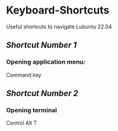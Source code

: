 # Keyboard-Shortcuts
Useful shortcuts to navigate Lubuntu 22.04

## *Shortcut Number 1*
### Opening application menu:
Command key

## *Shortcut Number 2*
### Opening terminal
Control
Alt
T
